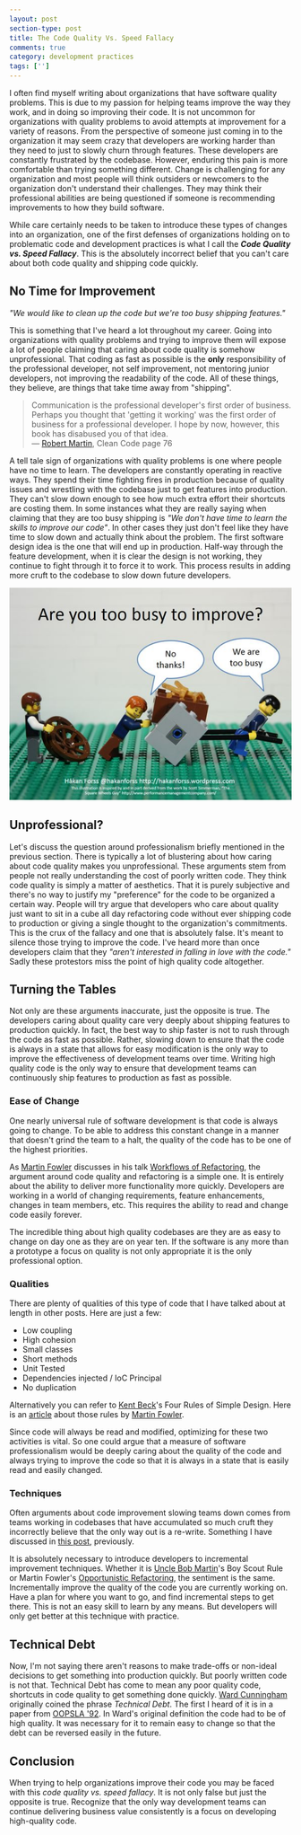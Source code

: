 ```yaml
---
layout: post
section-type: post
title: The Code Quality Vs. Speed Fallacy
comments: true
category: development practices
tags: ['']
---
```


I often find myself writing about organizations that have software quality problems. This is due to my passion for helping teams improve the way they work, and in doing so improving their code. It is not uncommon for organizations with quality problems to avoid attempts at improvement for a variety of reasons. From the perspective of someone just coming in to the organization it may seem crazy that developers are working harder than they need to just to slowly churn through features. These developers are constantly frustrated by the codebase. However, enduring this pain is more comfortable than trying something different. Change is challenging for any organization and most people will think outsiders or newcomers to the organization don't understand their challenges. They may think their professional abilities are being questioned if someone is recommending improvements to how they build software.  

While care certainly needs to be taken to introduce these types of changes into an organization, one of the first defenses of organizations holding on to problematic code and development practices is what I call the __*Code Quality vs. Speed Fallacy*__. This is the absolutely incorrect belief that you can't care about both code quality and shipping code quickly.

## No Time for Improvement

*"We would like to clean up the code but we're too busy shipping features."*

This is something that I've heard a lot throughout my career. Going into organizations with quality problems and trying to improve them will expose a lot of people claiming that caring about code quality is somehow unprofessional. That coding as fast as possible is the **only** responsibility of the professional developer, not self improvement, not mentoring junior developers, not improving the readability of the code. All of these things, they believe, are things that take time away from "shipping".

> Communication is the professional developer's first order of business. Perhaps you thought that 'getting it working' was the first order of business for a professional developer. I hope by now, however, this book has disabused you of that idea. <br />
> &mdash; [Robert Martin](https://twitter.com/unclebobmartin/following "Uncle Bob's Twitter "), Clean Code page 76

A tell tale sign of organizations with quality problems is one where people have no time to learn. The developers are constantly operating in reactive ways. They spend their time fighting fires in production because of quality issues and wrestling with the codebase just to get features into production. They can't slow down enough to see how much extra effort their shortcuts are costing them. In some instances what they are really saying when claiming that they are too busy shipping is *"We don't have time to learn the skills to improve our code"*. In other cases they just don't feel like they have time to slow down and actually think about the problem. The first software design idea is the one that will end up in production. Half-way through the feature development, when it is clear the design is not working, they continue to fight through it to force it to work. This process results in adding more cruft to the codebase to slow down future developers.

<img src="/img/lego.jpg" class="img-responsive" />

## Unprofessional?

Let's discuss the question around professionalism briefly mentioned in the previous section. There is typically a lot of blustering about how caring about code quality makes you unprofessional. These arguments stem from people not really understanding the cost of poorly written code. They think code quality is simply a matter of aesthetics. That it is purely subjective and there's no way to justify my "preference" for the code to be organized a certain way. People will try argue that developers who care about quality just want to sit in a cube all day refactoring code without ever shipping code to production or giving a single thought to the organization's commitments. This is the crux of the fallacy and one that is absolutely false. It's meant to silence those trying to improve the code. I've heard more than once developers claim that they *"aren't interested in falling in love with the code."* Sadly these protestors miss the point of high quality code altogether.

## Turning the Tables

Not only are these arguments inaccurate, just the opposite is true. The developers caring about quality care very deeply about shipping features to production quickly. In fact, the best way to ship faster is not to rush through the code as fast as possible. Rather, slowing down to ensure that the code is always in a state that allows for easy modification is the only way to improve the effectiveness of development teams over time. Writing high quality code is the only way to ensure that development teams can continuously ship features to production as fast as possible.

### Ease of Change

One nearly universal rule of software development is that code is always going to change. To be able to address this constant change in a manner that doesn't grind the team to a halt, the quality of the code has to be one of the highest priorities.

As [Martin Fowler](http://martinfowler.com/) discusses in his talk [Workflows of Refactoring](https://www.youtube.com/watch?v=vqEg37e4Mkw&feature=youtu.be), the argument around code quality and refactoring is a simple one. It is entirely about the ability to deliver more functionality more quickly. Developers are working in a world of changing requirements, feature enhancements, changes in team members, etc. This requires the ability to read and change code easily forever.

The incredible thing about high quality codebases are they are as easy to change on day one as they are on year ten. If the software is any more than a prototype a focus on quality is not only appropriate it is the only professional option.  

### Qualities

There are plenty of qualities of this type of code that I have talked about at length in other posts. Here are just a few:
* Low coupling
* High cohesion
* Small classes
* Short methods
* Unit Tested
* Dependencies injected / IoC Principal
* No duplication

Alternatively you can refer to [Kent Beck](https://twitter.com/KentBeck)'s Four Rules of Simple Design. Here is an [article](http://martinfowler.com/bliki/BeckDesignRules.html) about those rules by [Martin Fowler](http://martinfowler.com).

Since code will always be read and modified, optimizing for these two activities is vital. So one could argue that a measure of software professionalism would be deeply caring about the quality of the code and always trying to improve the code so that it is always in a state that is easily read and easily changed.

### Techniques

Often arguments about code improvement slowing teams down comes from teams working in codebases that have accumulated so much cruft they incorrectly believe that the only way out is a re-write. Something I have discussed in [this post](/2015/11/27/the-vicious-circle-of-rewriting-software.html), previously.

It is absolutely necessary to introduce developers to incremental improvement techniques. Whether it is [Uncle Bob Martin](https://twitter.com/unclebobmartin)'s Boy Scout Rule or Martin Fowler's [Opportunistic Refactoring](http://martinfowler.com/bliki/OpportunisticRefactoring.html), the sentiment is the same. Incrementally improve the quality of the code you are currently working on. Have a plan for where you want to go, and find incremental steps to get there. This is not an easy skill to learn by any means. But developers will only get better at this technique with practice.

## Technical Debt

Now, I'm not saying there aren't reasons to make trade-offs or non-ideal decisions to get something into production quickly. But poorly written code is not that. Technical Debt has come to mean any poor quality code, shortcuts in code quality to get something done quickly. [Ward Cunningham](https://twitter.com/WardCunningham) originally coined the phrase *Technical Debt*. The first I heard of it is in a paper from [OOPSLA '92](http://www.oopsla.org/oopsla-history/). In Ward's original definition the code had to be of high quality. It was necessary for it to remain easy to change so that the debt can be reversed easily in the future.

## Conclusion

When trying to help organizations improve their code you may be faced with this *code quality vs. speed fallacy*. It is not only false but just the opposite is true. Recognize that the only way development teams can continue delivering business value consistently is a focus on developing high-quality code.
